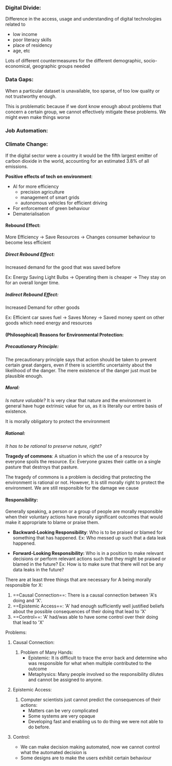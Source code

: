
### Digital Divide:
Difference in the access, usage and understanding of digital technologies related to 
- low income
- poor literacy skills
- place of residency
- age, etc

Lots of different countermeasures for the different demographic, socio-economical, geographic groups needed


### Data Gaps:
When a particular dataset is unavailable, too sparse, of too low quality or not trustworthy enough.

This is problematic because if we dont know enough about problems that concern a certain group, we cannot effectively mitigate these problems. We might even make things worse


### Job Automation:


### Climate Change:

If the digital sector were a country it would be the fifth largest emitter of carbon dioxide in the world, accounting for an estimated 3.8% of all emissions.

**Positive effects of tech on environment**:
- AI for more efficiency
	- precision agriculture
	- management of smart grids
	- autonomous vehicles for efficient driving
- For enforcement of green behaviour
- Dematerialisation

#### Rebound Effect:

More Efficiency $\rightarrow$ Save Resources $\rightarrow$ Changes consumer behaviour to become less efficient

##### Direct Rebound Effect:
Increased demand for the good that was saved before

Ex:
Energy Saving Light Bulbs $\rightarrow$ Operating them is cheaper $\rightarrow$ They stay on for an overall longer time.


##### Indirect Rebound Effect:
Increased Demand for other goods

Ex:
Efficient car saves fuel $\rightarrow$ Saves Money $\rightarrow$ Saved money spent on other goods which need energy and resources

#### (Philosophical) Reasons for Environmental Protection:

##### Precautionary Principle:
The precautionary principle says that action should be taken to prevent certain great dangers, even if there is scientific uncertainty about the likelihood of the danger. The mere existence of the danger just must be plausible enough.

##### Moral:
*Is nature valuable?*
It is very clear that nature and the environment in general have huge extrinsic value for us, as it is literally our entire basis of existence.

It is morally obligatory to protect the environment


##### Rational:
*It has to be rational to preserve nature, right?*

**Tragedy of commons**: 
A situation in which the use of a resource by everyone spoils the resource. Ex: Everyone grazes their cattle on a single pasture that destroys that pasture.

The tragedy of commons is a problem is deciding that protecting the environment is rational or not.
However, It is still morally right to protect the environment. We are still responsible for the damage we cause


#### Responsibility:
Generally speaking, a person or a group of people are morally responsible when their voluntary actions have morally significant outcomes that would make it appropriate to blame or praise them.

- **Backward-Looking Responsibility**:
	Who is to be praised or blamed for something that has happened.
	Ex: Who messed up such that a data leak happened.
	
- **Forward-Looking Responsibility:**
	Who is in a position to make relevant decisions or perform relevant actions such that they might be praised or blamed in the future?
	Ex: How is to make sure that there will not be any data leaks in the future?

There are at least three things that are necessary for A being morally responsible for X:
1. ==Causal Connection==: There is a causal connection between 'A's doing and 'X'.
2. ==Epistemic Access==: 'A' had enough sufficiently well justified beliefs about the possible consequences of their doing that lead to 'X'
3. ==Control==: 'A' had/was able to have some control over their doing that lead to 'X'

Problems:
1. Causal Connection:
	1. Problem of Many Hands:
		- Epistemic: It is difficult to trace the error back and determine who was responsible for what when multiple contributed to the outcome
		- Metaphysics: Many people involved so the responsibility dilutes and cannot be assigned to anyone.
		  
2. Epistemic Access:
	1. Computer scientists just cannot predict the consequences of their actions:
		-  Matters can be very complicated
		- Some systems are very opaque
		- Developing fast and enabling us to do thing we were not able to do before.
		  
3. Control:
	- We can make decision making automated, now we cannot control what the automated decision is
	- Some designs are to make the users exhibit certain behaviour



